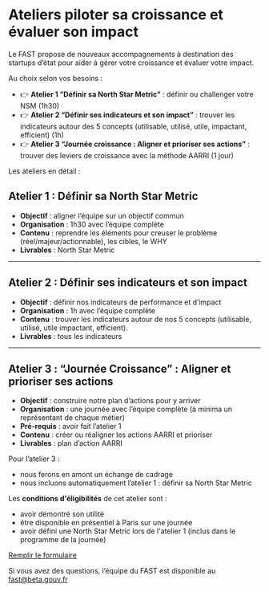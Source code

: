 # Ateliers piloter sa croissance et évaluer son impact

Le FAST propose de nouveaux accompagnements à destination des startups d’état pour aider à gérer votre croissance et évaluer votre impact.

Au choix selon vos besoins :

* 👉 **Atelier 1 “Définir sa North Star Metric”** : définir ou challenger votre NSM (1h30)
* 👉 **Atelier 2 “Définir ses indicateurs et son impact”** : trouver les indicateurs autour des 5 concepts (utilisable, utilisé, utile, impactant, efficient) (1h)
* 👉 **Atelier 3 “Journée croissance : Aligner et prioriser ses actions”** : trouver des leviers de croissance avec la méthode AARRI (1 jour)

Les ateliers en détail :

## Atelier 1 : Définir sa North Star Metric

- **Objectif** : aligner l’équipe sur un objectif commun
- **Organisation** : 1h30 avec l’équipe complète
- **Contenu** : reprendre les éléments pour creuser le problème (réel/majeur/actionnable), les cibles, le WHY
- **Livrables** : North Star Metric

---

## Atelier 2 : Définir ses indicateurs et son impact

- **Objectif** : définir nos indicateurs de performance et d’impact
- **Organisation** : 1h avec l’équipe complète
- **Contenu** : trouver les indicateurs autour de nos 5 concepts (utilisable, utilisé, utile impactant, efficient).
- **Livrables** : tous les indicateurs

---

## Atelier 3 : “Journée Croissance” : Aligner et prioriser ses actions

- **Objectif** : construire notre plan d’actions pour y arriver
- **Organisation** : une journée avec l’équipe complète (à minima un représentant de chaque métier)
- **Pré-requis** : avoir fait l’atelier 1
- **Contenu** : créer ou réaligner les actions AARRI et prioriser
- **Livrables** : plan d’action AARRI

Pour l’atelier 3 :

- nous ferons en amont un échange de cadrage
- nous incluons automatiquement l’atelier 1 : définir sa North Star Metric

Les **conditions d'éligibilités** de cet atelier sont :

- avoir démontré son utilité
- être disponible en présentiel à Paris sur une journée
- avoir défini une North Star Metric lors de l'atelier 1 (inclus dans le programme de la  journée)

[Remplir le formulaire](https://tally.so/r/3X1eVe)

Si vous avez des questions, l’équipe du FAST est disponible au fast@beta.gouv.fr

